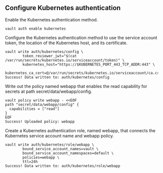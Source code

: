 ## Configure Kubernetes authentication

Enable the Kubernetes authentication method.
```
vault auth enable kubernetes
```

Configure the Kubernetes authentication method to use the service account token, the location of the Kubernetes host, and its certificate.
```
vault write auth/kubernetes/config \
        token_reviewer_jwt="$(cat /var/run/secrets/kubernetes.io/serviceaccount/token)" \
        kubernetes_host="https://$KUBERNETES_PORT_443_TCP_ADDR:443" \
        kubernetes_ca_cert=@/var/run/secrets/kubernetes.io/serviceaccount/ca.crt
Success! Data written to: auth/kubernetes/config
```

Write out the policy named webapp that enables the read capability for secrets at path secret/data/webapp/config.
```
vault policy write webapp - <<EOF
path "secret/data/webapp/config" {
  capabilities = ["read"]
}
EOF
Success! Uploaded policy: webapp
```

Create a Kubernetes authentication role, named webapp, that connects the Kubernetes service account name and webapp policy.
```
vault write auth/kubernetes/role/webapp \
        bound_service_account_names=vault \
        bound_service_account_namespaces=default \
        policies=webapp \
        ttl=24h
Success! Data written to: auth/kubernetes/role/webapp
```